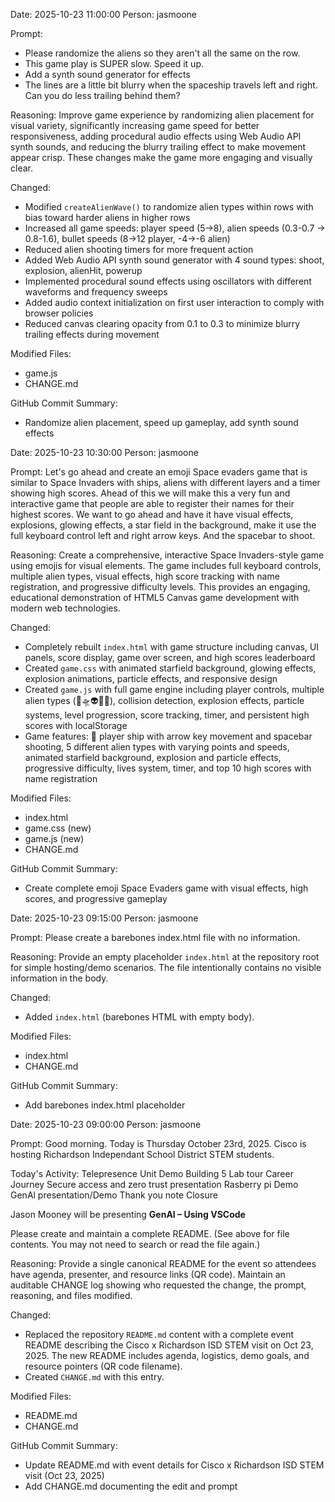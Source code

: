 Date: 2025-10-23 11:00:00
Person: jasmoone

Prompt:
* Please randomize the aliens so they aren't all the same on the row.
* This game play is SUPER slow. Speed it up.
* Add a synth sound generator for effects
* The lines are a little bit blurry when the spaceship travels left and right. Can you do less trailing behind them?

Reasoning:
Improve game experience by randomizing alien placement for visual variety, significantly increasing game speed for better responsiveness, adding procedural audio effects using Web Audio API synth sounds, and reducing the blurry trailing effect to make movement appear crisp. These changes make the game more engaging and visually clear.

Changed:
- Modified `createAlienWave()` to randomize alien types within rows with bias toward harder aliens in higher rows
- Increased all game speeds: player speed (5→8), alien speeds (0.3-0.7 → 0.8-1.6), bullet speeds (8→12 player, -4→-6 alien)
- Reduced alien shooting timers for more frequent action
- Added Web Audio API synth sound generator with 4 sound types: shoot, explosion, alienHit, powerup
- Implemented procedural sound effects using oscillators with different waveforms and frequency sweeps
- Added audio context initialization on first user interaction to comply with browser policies
- Reduced canvas clearing opacity from 0.1 to 0.3 to minimize blurry trailing effects during movement

Modified Files:
- game.js
- CHANGE.md

GitHub Commit Summary:
- Randomize alien placement, speed up gameplay, add synth sound effects

Date: 2025-10-23 10:30:00
Person: jasmoone

Prompt:
Let's go ahead and create an emoji Space evaders game that is similar to Space Invaders with ships, aliens with different layers and a timer showing high scores. Ahead of this we will make this a very fun and interactive game that people are able to register their names for their highest scores. We want to go ahead and have it have visual effects, explosions, glowing effects, a star field in the background, make it use the full keyboard control left and right arrow keys. And the spacebar to shoot.

Reasoning:
Create a comprehensive, interactive Space Invaders-style game using emojis for visual elements. The game includes full keyboard controls, multiple alien types, visual effects, high score tracking with name registration, and progressive difficulty levels. This provides an engaging, educational demonstration of HTML5 Canvas game development with modern web technologies.

Changed:
- Completely rebuilt `index.html` with game structure including canvas, UI panels, score display, game over screen, and high scores leaderboard
- Created `game.css` with animated starfield background, glowing effects, explosion animations, particle effects, and responsive design
- Created `game.js` with full game engine including player controls, multiple alien types (👾🛸👽🤖👹), collision detection, explosion effects, particle systems, level progression, score tracking, timer, and persistent high scores with localStorage
- Game features: 🚀 player ship with arrow key movement and spacebar shooting, 5 different alien types with varying points and speeds, animated starfield background, explosion and particle effects, progressive difficulty, lives system, timer, and top 10 high scores with name registration

Modified Files:
- index.html
- game.css (new)
- game.js (new)
- CHANGE.md

GitHub Commit Summary:
- Create complete emoji Space Evaders game with visual effects, high scores, and progressive gameplay

Date: 2025-10-23 09:15:00
Person: jasmoone

Prompt:
Please create a barebones index.html file with no information.

Reasoning:
Provide an empty placeholder `index.html` at the repository root for simple hosting/demo scenarios. The file intentionally contains no visible information in the body.

Changed:
- Added `index.html` (barebones HTML with empty body).

Modified Files:
- index.html
- CHANGE.md

GitHub Commit Summary:
- Add barebones index.html placeholder

Date: 2025-10-23 09:00:00
Person: jasmoone

Prompt:
Good morning.  Today is Thursday October 23rd, 2025.  Cisco is hosting Richardson Independant School District STEM students.  

Today's Activity:
Telepresence Unit Demo
Building 5 Lab tour
Career Journey
Secure access and zero trust presentation
Rasberry pi Demo
GenAl presentation/Demo
Thank you note
Closure

Jason Mooney will be presenting **GenAI – Using VSCode**

Please create and maintain a complete README. (See <attachments> above for file contents. You may not need to search or read the file again.)

Reasoning:
Provide a single canonical README for the event so attendees have agenda, presenter, and resource links (QR code). Maintain an auditable CHANGE log showing who requested the change, the prompt, reasoning, and files modified.

Changed:
- Replaced the repository `README.md` content with a complete event README describing the Cisco x Richardson ISD STEM visit on Oct 23, 2025. The new README includes agenda, logistics, demo goals, and resource pointers (QR code filename).
- Created `CHANGE.md` with this entry.

Modified Files:
- README.md
- CHANGE.md

GitHub Commit Summary:
- Update README.md with event details for Cisco x Richardson ISD STEM visit (Oct 23, 2025)
- Add CHANGE.md documenting the edit and prompt